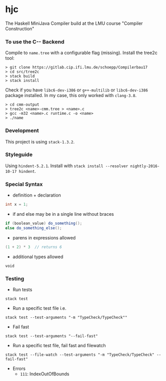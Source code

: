 # hjc
The Haskell MiniJava Compiler build at the LMU course "Compiler Construction"


### To use the C-- Backend

Compile to `name.tree` with a configurable flag (missing).
Install the tree2c tool:

```
> git clone https://gitlab.cip.ifi.lmu.de/schoepp/Compilerbau17
> cd src/tree2c
> stack build
> stack install
```

Check if you have `libc6-dev-i386` or `g++-multilib` or `libc6-dev-i386` package installed.
In my case, this only worked with `clang-3.8`.

```
> cd cmm-output
> tree2c <name>-cmm.tree > <name>.c
> gcc -m32 <name>.c runtime.c -o <name>
> ./name
```



### Development

This project is using `stack-1.3.2`.

### Styleguide

Using `hindent-5.2.1`. Install with `stack install --resolver nightly-2016-10-17 hindent`. 


### Special Syntax

* definition + declaration
```java
int x = 1;
```

* if and else may be in a single line without braces
```java
if (boolean_value) do_something();
else do_something_else();
```

* parens in expressions allowed
```java
(1 + 2) * 3  // returns 6
``` 

* additional types allowed
```
void
```

### Testing

* Run tests
```
stack test
```

* Run a specific test file i.e.
```
stack test --test-arguments "-m "TypeCheck/TypeCheck""
```

* Fail fast
```
stack test --test-arguments "--fail-fast"
```

* Run a specific test file, fail fast and filewatch
```
stack test --file-watch --test-arguments "-m "TypeCheck/TypeCheck" --fail-fast"
```


* Errors
    * `111`: IndexOutOfBounds 